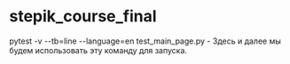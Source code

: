 # stepik_course_final

pytest -v --tb=line --language=en test_main_page.py - Здесь и далее мы будем использовать эту команду для запуска. 